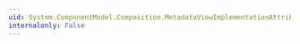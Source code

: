 ```yaml
---
uid: System.ComponentModel.Composition.MetadataViewImplementationAttribute
internalonly: False
---
```

